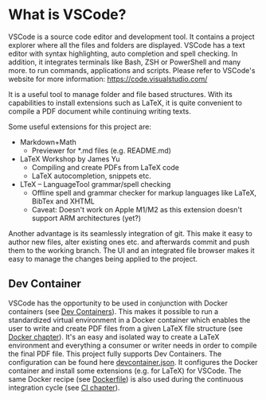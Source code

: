 # What is VSCode?
VSCode is a source code editor and development tool.
It contains a project explorer where all the files and folders are displayed.
VSCode has a text editor with syntax highlighting, auto completion and spell checking.
In addition, it integrates terminals like Bash, ZSH or PowerShell and many more. 
to run commands, applications and scripts.
Please refer to VSCode's website for more information: https://code.visualstudio.com/

It is a useful tool to manage folder and file based structures.
With its capabilities to install extensions such as LaTeX, 
it is quite convenient to compile a PDF document while continuing writing texts.

Some useful extensions for this project are:
* Markdown+Math
    * Previewer for *.md files (e.g. README.md)
* LaTeX Workshop by James Yu
    * Compiling and create PDFs from LaTeX code
    * LaTeX autocompletion, snippets etc.
* LTeX – LanguageTool grammar/spell checking
    * Offline spell and grammar checker for markup languages like LaTeX, BibTex and XHTML
    * Caveat: Doesn't work on Apple M1/M2 as this extension doesn't support ARM architectures (yet?)

Another advantage is its seamlessly integration of git.
This make it easy to author new files, alter existing ones etc. and 
afterwards commit and push them to the working branch.
The UI and an integrated file browser makes it easy to manage the changes being applied 
to the project.

## Dev Container
VSCode has the opportunity to be used in conjunction with Docker containers 
(see [Dev Containers](https://code.visualstudio.com/docs/devcontainers/containers)).
This makes it possible to run a standardized virtual environment in a Docker container 
which enables the user to write and create PDF files from a given LaTeX file structure 
(see [Docker chapter](../container/README.md)).
It's an easy and isolated way to create a LaTeX environment and everything a consumer or writer
needs in order to compile the final PDF file.
This project fully supports Dev Containers. 
The configuration can be found here [devcontainer.json](../.devcontainer/devcontainer.json).
It configures the Docker container and install some extensions (e.g. for LaTeX) for VSCode.
The same Docker recipe (see [Dockerfile](../container/Dockerfile)) is also used during the 
continuous integration cycle (see [CI chapter](continuous-integration.md)).
